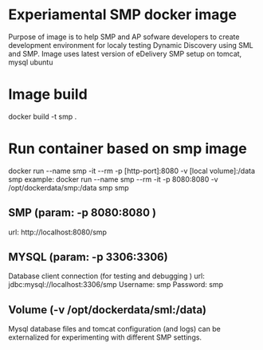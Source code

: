 # Experiamental SMP docker image
Purpose of image is to help SMP and AP sofware developers to create development environment for localy testing Dynamic Discovery using SML and SMP.
Image uses latest version of eDelivery SMP setup on tomcat, mysql ubuntu

# Image build

docker build -t smp .

# Run container based on smp image
docker run --name smp -it --rm -p [http-port]:8080 -v [local volume]:/data smp
example:
docker run --name smp --rm -it -p 8080:8080 -v  /opt/dockerdata/smp:/data smp smp

## SMP (param: -p 8080:8080 )
url: http://localhost:8080/smp

## MYSQL (param: -p 3306:3306)
Database client connection (for testing and debugging )
url: jdbc:mysql://localhost:3306/smp
Username: smp
Password:  smp

## Volume (-v /opt/dockerdata/sml:/data)
Mysql database files and tomcat configuration (and logs) can be externalized for experimenting with different SMP settings.




